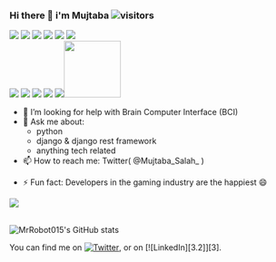 ### Hi there 👋 i'm Mujtaba ![visitors](https://visitor-badge.glitch.me/badge?page_id=page.id)
![](https://img.shields.io/badge/os-linux-informational?style=flat&logo=data:image/svg%2bxml;base64,<BASE64_DATA>) ![](https://img.shields.io/badge/editor-VScode-informational?style=flat&logo=data:image/svg%2bxml;base64,<BASE64_DATA>) ![](https://img.shields.io/badge/code-python-informational?style=flat&logo=data:image/svg%2bxml;base64,<BASE64_DATA>)
![](https://img.shields.io/badge/code-javascript-informational?style=flat&logo=data:image/svg%2bxml;base64,<BASE64_DATA>) ![](https://img.shields.io/badge/code-css-informational?style=flat&logo=data:image/svg%2bxml;base64,<BASE64_DATA>) ![](https://img.shields.io/badge/code-Html-informational?style=flat&logo=data:image/svg%2bxml;base64,<BASE64_DATA>)<br>
![](https://img.shields.io/badge/backend-Django-informational?style=flat&logo=data:image/svg%2bxml;base64,<BASE64_DATA>) ![](https://img.shields.io/badge/backend-laravel-informational?style=flat&logo=data:image/svg%2bxml;base64,<BASE64_DATA>) ![](https://img.shields.io/badge/DB-sqlite-informational?style=flat&logo=data:image/svg%2bxml;base64,<BASE64_DATA>)
![](https://img.shields.io/badge/DB-MangoDB-informational?style=flat&logo=data:image/svg%2bxml;base64,<BASE64_DATA>) ![](https://img.shields.io/badge/DB-neo4j-informational?style=flat&logo=data:image/svg%2bxml;base64,<BASE64_DATA>)<img src="https://i.pinimg.com/originals/9d/f1/f8/9df1f82852b0d020ccf6430c17b8ce36.jpg" height="100" width="100">

<p align="left">
<!--Here are some ideas to get you started:

- 🔭 I’m currently working on ...-->
- 🌱 I’m currently learning Flutter
<!-- 👯 I’m looking to collaborate on --> 

- 🤔 I’m looking for help with Brain Computer Interface (BCI)
- 💬 Ask me about:
    + python
    + django & django rest framework
    + anything tech related 
- 📫 How to reach me: Twitter( @Mujtaba_Salah_ )
<!-- 😄 Pronouns: ... -->
- ⚡ Fun fact: Developers in the gaming industry are the happiest 😄 
</p>

<a href="https://github.com/MrRobot015">
  <img align="center" src="https://i.pinimg.com/originals/9d/f1/f8/9df1f82852b0d020ccf6430c17b8ce36.jpg" />
</a>

<br>
</br>

![MrRobot015's GitHub stats](https://github-readme-stats.vercel.app/api?username=MrRobot015&theme=dark&show_icons=true)<!--<img align="center" src="https://github-readme-stats.vercel.app/api/top-langs/?username=MrRobot015&theme=dark" /> -->

<!-- Actual text -->

You can find me on [![Twitter][1.2]][1], or on [![LinkedIn][3.2]][3].

<!-- Icons -->

[1.2]: http://i.imgur.com/wWzX9uB.png (twitter icon without padding)
[2.2]: https://raw.githubusercontent.com/MartinHeinz/MartinHeinz/master/linkedin-3-16.png (LinkedIn icon without padding)

<!-- Links to your social media accounts -->

[1]: https://twitter.com/Mujtaba_Salah_
[2]: https://www.linkedin.com/in/mujtaba-salah-el-deen-879823137/






